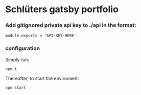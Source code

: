 # Schlüters gatsby portfolio

### Add gitignored private api key to ./api in the format:
``
module.exports = 'API-KEY-HERE'
``
### configuration
Simply run:

``
npm i
``

Thereafter, to start the enviroment:

``
npm start
``

